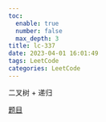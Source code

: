 ```yaml
---
toc:
  enable: true
  number: false
  max_depth: 3
title: lc-337
date: 2023-04-01 16:01:49
tags: LeetCode
categories: LeetCode
---
```


二叉树 + 递归

[题目](https://leetcode.com/problems/house-robber-iii/)